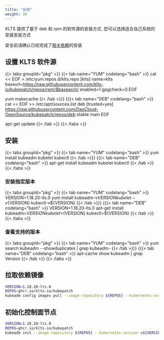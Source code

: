 ```yaml
---
title: "安装"
weight: 30
---
```


KLTS 提供了基于 deb 和 rpm 的软件源的安装方式. 您可以选择适合自己系统的安装安装方式

安全前请确认已经完成了[相关依赖](/zh/documents/preinstall)的安装

## 设置 KLTS 软件源

{{< tabs groupId="pkg" >}}
{{< tab name="YUM" codelang="bash" >}}
cat << EOF > /etc/yum.repos.d/klts.repo
[klts]
name=klts
baseurl=https://raw.githubusercontent.com/klts-io/kubepatch/repos/rpm/$basearch/
enabled=1
gpgcheck=0
EOF

yum makecache
{{< /tab >}}}
{{{< tab name="DEB" codelang="bash" >}}
cat << EOF >> /etc/apt/sources.list
deb [trusted=yes] https://raw.githubusercontent.com/DaoCloud-OpenSource/kubepatch/repos/deb stable main
EOF

apt-get update
{{< /tab >}}
{{< /tabs >}}


## 安装

{{< tabs groupId="pkg" >}}
{{< tab name="YUM" codelang="bash" >}}
yum install kubeadm kubelet kubectl
{{< /tab >}}}
{{{< tab name="DEB" codelang="bash" >}}
apt-get install kubeadm kubelet kubectl
{{< /tab >}}
{{< /tabs >}}

### 安装指定版本

{{< tabs groupId="pkg" >}}
{{< tab name="YUM" codelang="bash" >}}
VERSION=1.18.20-lts.0
yum install kubeadm-v${VERSION} kubelet-v${VERSION} kubectl-v${VERSION}
{{< /tab >}}}
{{{< tab name="DEB" codelang="bash" >}}
VERSION=1.18.20-lts.0
apt-get install kubeadm=${VERSION} kubelet=${VERSION} kubectl=${VERSION}
{{< /tab >}}
{{< /tabs >}}

### 查看支持的版本

{{< tabs groupId="pkg" >}}
{{< tab name="YUM" codelang="bash" >}}
yum search kubeadm --showduplicates | grep kubeadm-
{{< /tab >}}}
{{{< tab name="DEB" codelang="bash" >}}
apt-cache show kubeadm | grep Version
{{< /tab >}}
{{< /tabs >}}


## 拉取依赖镜像

``` bash
VERSION=1.18.20-lts.0
REPOS=ghcr.io/klts-io/kubepatch
kubeadm config images pull --image-repository ${REPOS} --kubernetes-version v${VERSION}
```

## 初始化控制面节点

``` bash
VERSION=1.18.20-lts.0
REPOS=ghcr.io/klts-io/kubepatch
kubeadm init --image-repository ${REPOS} --kubernetes-version v${VERSION}
```